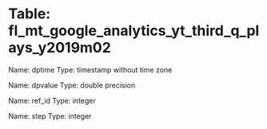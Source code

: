 Table: fl_mt_google_analytics_yt_third_q_plays_y2019m02
=======================================================

Name: dptime
Type: timestamp without time zone

Name: dpvalue
Type: double precision

Name: ref_id
Type: integer

Name: step
Type: integer

